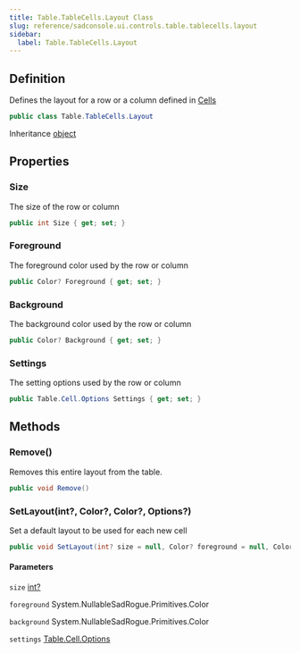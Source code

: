 ```yaml
---
title: Table.TableCells.Layout Class
slug: reference/sadconsole.ui.controls.table.tablecells.layout
sidebar:
  label: Table.TableCells.Layout
---
```

## Definition

Defines the layout for a row or a column defined in [Cells](../sadconsole.ui.controls.table/#cells/)

```csharp title="C#"
public class Table.TableCells.Layout
```

Inheritance [object](https://learn.microsoft.com/dotnet/api/system.object/)

## Properties

### Size

The size of the row or column

```csharp title="C#"
public int Size { get; set; }
```

### Foreground

The foreground color used by the row or column

```csharp title="C#"
public Color? Foreground { get; set; }
```

### Background

The background color used by the row or column

```csharp title="C#"
public Color? Background { get; set; }
```

### Settings

The setting options used by the row or column

```csharp title="C#"
public Table.Cell.Options Settings { get; set; }
```

## Methods

### Remove()

Removes this entire layout from the table.

```csharp title="C#"
public void Remove()
```


### SetLayout(int?, Color?, Color?, Options?)

Set a default layout to be used for each new cell

```csharp title="C#"
public void SetLayout(int? size = null, Color? foreground = null, Color? background = null, Table.Cell.Options? settings = null)
```

#### Parameters

`size` [int?](https://learn.microsoft.com/dotnet/api/system.int32/)  

`foreground` System.NullableSadRogue.Primitives.Color  

`background` System.NullableSadRogue.Primitives.Color  

`settings` [Table.Cell.Options](../sadconsole.ui.controls.table/)